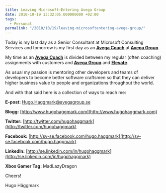 ```yaml
---
title: Leaving Microsoft–Entering Avega Group
date: 2010-10-19 13:32:05.000000000 +02:00
tags:
  - Personal
permalink: "/2010/10/19/leaving-microsoftentering-avega-group/"
---
```


Today is my last day as a Senior Consultant at Microsoft Consulting Services and tomorrow is my first day as an **[Avega Coach](http://www.avegagroup.se/)** at **[Avega Group](http://www.avegagroup.se/)**.

My time as an [**Avega Coach**](http://www.avegagroup.se/) is divided between my regular (often coaching) assignments with customers and [**Avega Group**](http://www.avegagroup.se/) and [**Elevate**](http://www.avegagroup.se/sv/Elevate/Las-mer-om-Elevate/).

As usual my passion is mentoring other developers and teams of developers to become better software craftsmen so that they can deliver higher business value to people and organizations throughout the world.

And with that said here is a collection of ways to reach me:

**E-post:** [Hugo.Haggmark@avegagroup.se](mailto:Hugo.Haggmark@avegagroup.se)

**Blogg:** [http://www.hugohaggmark.com](http://www.hugohaggmark.com)

**Twitter:** [http://twitter.com/hugohaggmark](http://twitter.com/hugohaggmark)

**Facebook:** [http://sv-se.facebook.com/hugo.haggmark](http://sv-se.facebook.com/hugo.haggmark)

**LinkedIn:** [http://se.linkedin.com/in/hugohaggmark](http://se.linkedin.com/in/hugohaggmark)

**Xbox Gamer Tag:** MadLazyDragon

Cheers!

Hugo Häggmark
